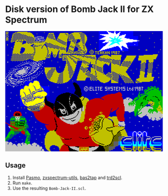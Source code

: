 # Disk version of Bomb Jack II for ZX Spectrum

<p align="center">
    <img src="https://raw.githubusercontent.com/morozov/bomb-jack-ii/main/Bomb-Jack-II.png" width="512" height="384" alt="Bomb Jack">
</p>

## Usage

1. Install [Pasmo](http://pasmo.speccy.org/), [zxspectrum-utils](https://sourceforge.net/projects/zxspectrumutils/), [bas2tap](https://github.com/speccyorg/bas2tap) and [trd2scl](http://www.worldofspectrum.org/pub/sinclair/tools/generic/trd2scl-1.0.0.tar.gz).
2. Run `make`.
3. Use the resulting `Bomb-Jack-II.scl`.

